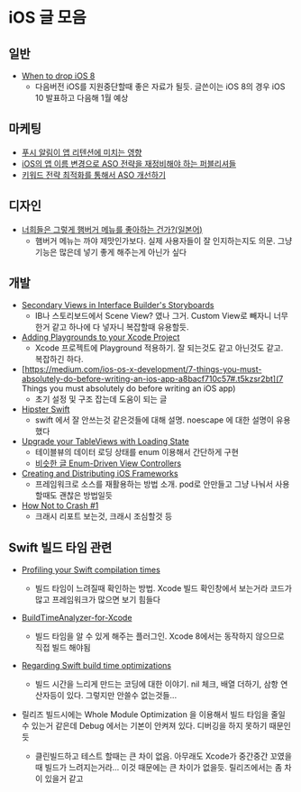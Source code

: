 # iOS 글 모음

## 일반

- [When to drop iOS 8](https://medium.com/@peter.lafferty/when-to-drop-ios-8-b2bd1edd3e91#.fvkpkgghh)
  - 다음버전 iOS를 지원중단할때 좋은 자료가 될듯. 글쓴이는 iOS 8의 경우 iOS 10 발표하고 다음해 1월 예상

## 마케팅

- [푸시 알림이 앱 리텐션에 미치는 영향](https://www.appannie.com/kr/insights/mobile-strategy/can-push-notifications-really-help-app-retention/)
- [iOS의 앱 이름 변경으로 ASO 전략을 재정비해야 하는 퍼블리셔들](https://www.appannie.com/kr/insights/aso-app-store-optimization/ios-app-name-changes-push-publishers-refine-aso-tactics/)
- [키워드 전략 최적화를 통해서 ASO 개선하기](https://www.appannie.com/kr/insights/aso-app-store-optimization/how-to-improve-your-aso-app-store-optimization-by-maximizing-your-keyword-strategy/)

## 디자인

- [너희들은 그렇게 햄버거 메뉴를 좋아하는 건가?(일본어)](http://qiita.com/usagimaru/items/930de80062bdae880630)
  - 햄버거 메뉴는 까야 제맛인가보다. 실제 사용자들이 잘 인지하는지도 의문. 그냥 기능은 많은데 넣기 좋게 해주는게 아닌가 싶다

## 개발

- [Secondary Views in Interface Builder's Storyboards](http://blog.curtisherbert.com/secondary-views/)
  - IB나 스토리보드에서 Scene View? 였나 그거. Custom View로 빼자니 너무 한거 같고 하나에 다 넣자니 복잡할때 유용할듯.
- [Adding Playgrounds to your Xcode Project](https://medium.com/@LogMaestro/adding-playgrounds-to-your-xcode-project-79d5ea0c7087#.dafgcmp5w)
  - Xcode 프로젝트에 Playground 적용하기. 잘 되는것도 같고 아닌것도 같고. 복잡하긴 하다.
- [https://medium.com/ios-os-x-development/7-things-you-must-absolutely-do-before-writing-an-ios-app-a8bacf710c57#.t5kzsr2bt](7 Things you must absolutely do before writing an iOS app)
  - 초기 설정 및 구조 잡는데 도움이 되는 글
- [Hipster Swift](http://krakendev.io/blog/hipster-swift)
  - swift 에서 잘 안쓰는것 같은것들에 대해 설명. noescape 에 대한 설명이 유용했다
- [Upgrade your TableViews with Loading State](https://thatthinginswift.com/upgrade-tableview-loading-state/)
  - 테이블뷰의 데이터 로딩 상태를 enum 이용해서 간단하게 구현
  - [비슷한 글 Enum-Driven View Controllers](http://www.splinter.com.au/2016/01/03/enum-driven-viewcontrollers/)
- [Creating and Distributing iOS Frameworks](https://www.raywenderlich.com/126365/ios-frameworks-tutorial)
  - 프레임워크로 소스를 재활용하는 방법 소개. pod로 안만들고 그냥 나눠서 사용할때도 괜찮은 방법일듯
- [How Not to Crash #1](http://blog.supertop.co/post/152615019837/how-not-to-crash-1)
  - 크래시 리포트 보는것, 크래시 조심할것 등

## Swift 빌드 타임 관련

- [Profiling your Swift compilation times](http://irace.me/swift-profiling)
  - 빌드 타임이 느려질때 확인하는 방법. Xcode 빌드 확인창에서 보는거라 코드가 많고 프레임워크가 많으면 보기 힘들다
- [BuildTimeAnalyzer-for-Xcode](https://github.com/RobertGummesson/BuildTimeAnalyzer-for-Xcode)
  - 빌드 타임을 알 수 있게 해주는 플러그인. Xcode 8에서는 동작하지 않으므로 직접 빌드 해야됨
- [Regarding Swift build time optimizations](https://medium.com/@RobertGummesson/regarding-swift-build-time-optimizations-fc92cdd91e31#.8izoid4we)
  - 빌드 시간을 느리게 만드는 코딩에 대한 이야기. nil 체크, 배열 더하기, 삼항 연산자등이 있다. 그렇지만 안쓸수 없는것들...

- 릴리즈 빌드시에는 Whole Module Optimization 을 이용해서 빌드 타임을 줄일수 있는거 같은데 Debug 에서는 기본이 안켜져 있다. 디버깅을 하지 못하기 때문인듯
  - 클린빌드하고 테스트 할때는 큰 차이 없음. 아무래도 Xcode가 중간중간 꼬였을때 빌드가 느려지는거라... 이것 때문에는 큰 차이가 없을듯. 릴리즈에서는 좀 차이 있을거 같고
